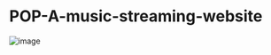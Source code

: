 # POP-A-music-streaming-website
![image](https://user-images.githubusercontent.com/76242802/136694818-21cf1aa6-c9d9-4433-9b58-8d2324a92f66.png)

